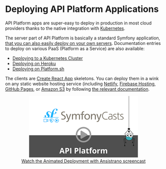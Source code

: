 # Deploying API Platform Applications

API Platform apps are super-easy to deploy in production in most cloud providers thanks to the native integration with [Kubernetes](kubernetes.md).

The server part of API Platform is basically a standard Symfony application, [that you can also easily deploy on your own
servers](http://symfony.com/doc/current/deployment.html). 
Documentation entries to deploy on various PaaS (Platform as a Service) are also available:

* [Deploying to a Kubernetes Cluster](kubernetes.md)
* [Deploying on Heroku](heroku.md)
* [Deploying on Platform.sh](https://platform.sh/blog/deploy-api-platform-on-platformsh)

The clients are [Create React App](https://github.com/facebook/create-react-app/) skeletons. You can deploy them in a wink
on any static website hosting service (including [Netlify](https://www.netlify.com/), [Firebase Hosting](https://firebase.google.com/docs/hosting/),
[GitHub Pages](https://pages.github.com/), or [Amazon S3](https://docs.aws.amazon.com/en_us/AmazonS3/latest/dev/WebsiteHosting.html)
by following [the relevant documentation](https://facebook.github.io/create-react-app/docs/deployment).

<p align="center" class="symfonycasts"><a href="https://symfonycasts.com/screencast/ansistrano?cid=apip"><img src="../distribution/images/symfonycasts-player.png" alt="JWT screencast"><br>Watch the Animated Deployment with Ansistrano screencast</a></p>

